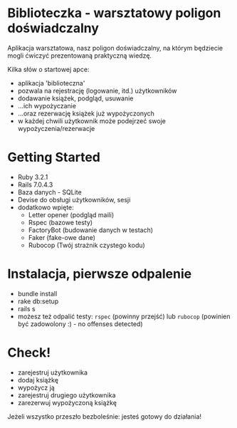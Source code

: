 # Biblioteczka - warsztatowy poligon doświadczalny

Aplikacja warsztatowa, nasz poligon doświadczalny, na którym będziecie mogli ćwiczyć prezentowaną praktyczną wiedzę.

Kilka słów o startowej apce:
- aplikacja 'biblioteczna'
- pozwala na rejestrację (logowanie, itd.) użytkowników
- dodawanie książek, podgląd, usuwanie
- ...ich wypożyczanie
- ...oraz rezerwację książek już wypożyczonych
- w każdej chwili użytkownik może podejrzeć swoje wypożyczenia/rezerwacje

# Getting Started

- Ruby 3.2.1
- Rails 7.0.4.3
- Baza danych - SQLite
- Devise do obsługi użytkowników, sesji
- dodatkowo wpięte:
  - Letter opener (podgląd maili)
  - Rspec (bazowe testy)
  - FactoryBot (budowanie danych w testach)
  - Faker (fake-owe dane)
  - Rubocop (Twój strażnik czystego kodu)

# Instalacja, pierwsze odpalenie

- bundle install
- rake db:setup
- rails s
- możesz też odpalić testy: `rspec` (powinny przejść) lub `rubocop` (powinien być zadowolony :) - no offenses detected)

# Check!

- zarejestruj użytkownika
- dodaj książkę
- wypożycz ją
- zarejestruj drugiego użytkownika
- zarezerwuj wypożyczoną książkę

Jeżeli wszystko przeszło bezboleśnie: jesteś gotowy do działania!
